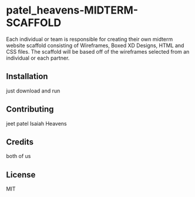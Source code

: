# patel_heavens-MIDTERM-SCAFFOLD

Each individual or team is responsible for creating their own midterm website scaffold consisting of Wireframes, Boxed XD Designs,
HTML and CSS files. The scaffold will be based off of the wireframes selected from an individual or each partner.

## Installation

just download and run

## Contributing

jeet patel
Isaiah Heavens

## Credits

both of us

## License

MIT
